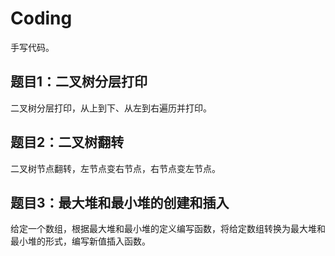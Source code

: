# Coding

手写代码。

## 题目1：二叉树分层打印

二叉树分层打印，从上到下、从左到右遍历并打印。



## 题目2：二叉树翻转

二叉树节点翻转，左节点变右节点，右节点变左节点。



## 题目3：最大堆和最小堆的创建和插入

给定一个数组，根据最大堆和最小堆的定义编写函数，将给定数组转换为最大堆和最小堆的形式，编写新值插入函数。